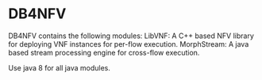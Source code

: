 # DB4NFV

DB4NFV contains the following modules:
LibVNF: A C++ based NFV library for deploying VNF instances for per-flow execution.
MorphStream: A java based stream processing engine for cross-flow execution.

Use java 8 for all java modules.



